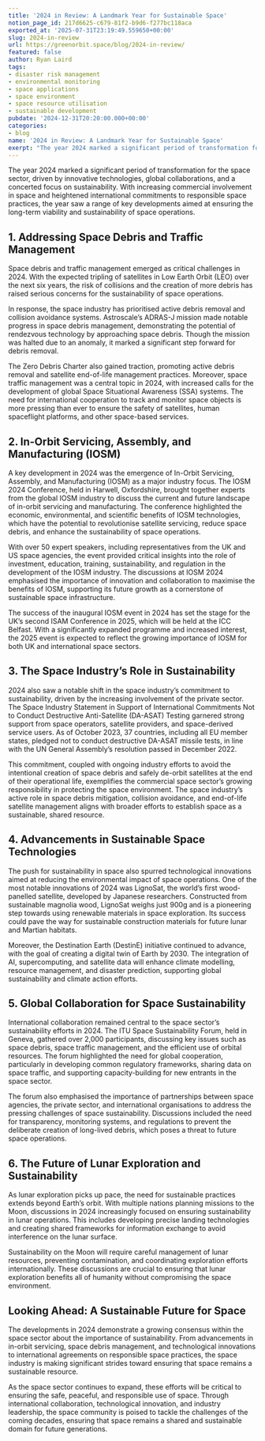 ```yaml
---
title: '2024 in Review: A Landmark Year for Sustainable Space'
notion_page_id: 217d6625-c679-81f2-b9d6-f277bc118aca
exported_at: '2025-07-31T23:19:49.559650+00:00'
slug: 2024-in-review
url: https://greenorbit.space/blog/2024-in-review/
featured: false
author: Ryan Laird
tags:
- disaster risk management
- environmental monitoring
- space applications
- space environment
- space resource utilisation
- sustainable development
pubdate: '2024-12-31T20:20:00.000+00:00'
categories:
- blog
name: '2024 in Review: A Landmark Year for Sustainable Space'
exerpt: "The year 2024 marked a significant period of transformation for the space sector, driven by innovative technologies, global collaborations, and a concerted focus on sustainability."
---
```


The year 2024 marked a significant period of transformation for the space sector, driven by innovative technologies, global collaborations, and a concerted focus on sustainability. With increasing commercial involvement in space and heightened international commitments to responsible space practices, the year saw a range of key developments aimed at ensuring the long-term viability and sustainability of space operations.

## 1. Addressing Space Debris and Traffic Management

Space debris and traffic management emerged as critical challenges in 2024. With the expected tripling of satellites in Low Earth Orbit (LEO) over the next six years, the risk of collisions and the creation of more debris has raised serious concerns for the sustainability of space operations.

In response, the space industry has prioritised active debris removal and collision avoidance systems. Astroscale’s ADRAS-J mission made notable progress in space debris management, demonstrating the potential of rendezvous technology by approaching space debris. Though the mission was halted due to an anomaly, it marked a significant step forward for debris removal.

The Zero Debris Charter also gained traction, promoting active debris removal and satellite end-of-life management practices. Moreover, space traffic management was a central topic in 2024, with increased calls for the development of global Space Situational Awareness (SSA) systems. The need for international cooperation to track and monitor space objects is more pressing than ever to ensure the safety of satellites, human spaceflight platforms, and other space-based services.

## 2. In-Orbit Servicing, Assembly, and Manufacturing (IOSM)

A key development in 2024 was the emergence of In-Orbit Servicing, Assembly, and Manufacturing (IOSM) as a major industry focus. The IOSM 2024 Conference, held in Harwell, Oxfordshire, brought together experts from the global IOSM industry to discuss the current and future landscape of in-orbit servicing and manufacturing. The conference highlighted the economic, environmental, and scientific benefits of IOSM technologies, which have the potential to revolutionise satellite servicing, reduce space debris, and enhance the sustainability of space operations.

With over 50 expert speakers, including representatives from the UK and US space agencies, the event provided critical insights into the role of investment, education, training, sustainability, and regulation in the development of the IOSM industry. The discussions at IOSM 2024 emphasised the importance of innovation and collaboration to maximise the benefits of IOSM, supporting its future growth as a cornerstone of sustainable space infrastructure.

The success of the inaugural IOSM event in 2024 has set the stage for the UK’s second ISAM Conference in 2025, which will be held at the ICC Belfast. With a significantly expanded programme and increased interest, the 2025 event is expected to reflect the growing importance of IOSM for both UK and international space sectors.

## 3. The Space Industry’s Role in Sustainability

2024 also saw a notable shift in the space industry’s commitment to sustainability, driven by the increasing involvement of the private sector. The Space Industry Statement in Support of International Commitments Not to Conduct Destructive Anti-Satellite (DA-ASAT) Testing garnered strong support from space operators, satellite providers, and space-derived service users. As of October 2023, 37 countries, including all EU member states, pledged not to conduct destructive DA-ASAT missile tests, in line with the UN General Assembly’s resolution passed in December 2022.

This commitment, coupled with ongoing industry efforts to avoid the intentional creation of space debris and safely de-orbit satellites at the end of their operational life, exemplifies the commercial space sector’s growing responsibility in protecting the space environment. The space industry’s active role in space debris mitigation, collision avoidance, and end-of-life satellite management aligns with broader efforts to establish space as a sustainable, shared resource.

## 4. Advancements in Sustainable Space Technologies

The push for sustainability in space also spurred technological innovations aimed at reducing the environmental impact of space operations. One of the most notable innovations of 2024 was LignoSat, the world’s first wood-panelled satellite, developed by Japanese researchers. Constructed from sustainable magnolia wood, LignoSat weighs just 900g and is a pioneering step towards using renewable materials in space exploration. Its success could pave the way for sustainable construction materials for future lunar and Martian habitats.

Moreover, the Destination Earth (DestinE) initiative continued to advance, with the goal of creating a digital twin of Earth by 2030. The integration of AI, supercomputing, and satellite data will enhance climate modelling, resource management, and disaster prediction, supporting global sustainability and climate action efforts.

## 5. Global Collaboration for Space Sustainability

International collaboration remained central to the space sector’s sustainability efforts in 2024. The ITU Space Sustainability Forum, held in Geneva, gathered over 2,000 participants, discussing key issues such as space debris, space traffic management, and the efficient use of orbital resources. The forum highlighted the need for global cooperation, particularly in developing common regulatory frameworks, sharing data on space traffic, and supporting capacity-building for new entrants in the space sector.

The forum also emphasised the importance of partnerships between space agencies, the private sector, and international organisations to address the pressing challenges of space sustainability. Discussions included the need for transparency, monitoring systems, and regulations to prevent the deliberate creation of long-lived debris, which poses a threat to future space operations.

## 6. The Future of Lunar Exploration and Sustainability

As lunar exploration picks up pace, the need for sustainable practices extends beyond Earth’s orbit. With multiple nations planning missions to the Moon, discussions in 2024 increasingly focused on ensuring sustainability in lunar operations. This includes developing precise landing technologies and creating shared frameworks for information exchange to avoid interference on the lunar surface.

Sustainability on the Moon will require careful management of lunar resources, preventing contamination, and coordinating exploration efforts internationally. These discussions are crucial to ensuring that lunar exploration benefits all of humanity without compromising the space environment.

## Looking Ahead: A Sustainable Future for Space

The developments in 2024 demonstrate a growing consensus within the space sector about the importance of sustainability. From advancements in in-orbit servicing, space debris management, and technological innovations to international agreements on responsible space practices, the space industry is making significant strides toward ensuring that space remains a sustainable resource.

As the space sector continues to expand, these efforts will be critical to ensuring the safe, peaceful, and responsible use of space. Through international collaboration, technological innovation, and industry leadership, the space community is poised to tackle the challenges of the coming decades, ensuring that space remains a shared and sustainable domain for future generations.